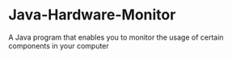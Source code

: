 # Java-Hardware-Monitor
A Java program that enables you to monitor the usage of certain components in your computer
